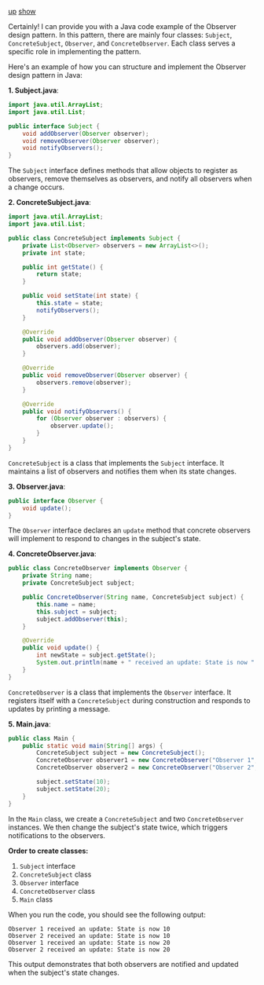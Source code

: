 [up](../README.md)  [show](./Show/script/page01.md)

Certainly! I can provide you with a Java code example of the Observer design pattern. In this pattern, there are mainly four classes: `Subject`, `ConcreteSubject`, `Observer`, and `ConcreteObserver`. Each class serves a specific role in implementing the pattern.

Here's an example of how you can structure and implement the Observer design pattern in Java:

**1. Subject.java**:
```java
import java.util.ArrayList;
import java.util.List;

public interface Subject {
    void addObserver(Observer observer);
    void removeObserver(Observer observer);
    void notifyObservers();
}
```

The `Subject` interface defines methods that allow objects to register as observers, remove themselves as observers, and notify all observers when a change occurs.

**2. ConcreteSubject.java**:
```java
import java.util.ArrayList;
import java.util.List;

public class ConcreteSubject implements Subject {
    private List<Observer> observers = new ArrayList<>();
    private int state;

    public int getState() {
        return state;
    }

    public void setState(int state) {
        this.state = state;
        notifyObservers();
    }

    @Override
    public void addObserver(Observer observer) {
        observers.add(observer);
    }

    @Override
    public void removeObserver(Observer observer) {
        observers.remove(observer);
    }

    @Override
    public void notifyObservers() {
        for (Observer observer : observers) {
            observer.update();
        }
    }
}
```

`ConcreteSubject` is a class that implements the `Subject` interface. It maintains a list of observers and notifies them when its state changes.

**3. Observer.java**:
```java
public interface Observer {
    void update();
}
```

The `Observer` interface declares an `update` method that concrete observers will implement to respond to changes in the subject's state.

**4. ConcreteObserver.java**:
```java
public class ConcreteObserver implements Observer {
    private String name;
    private ConcreteSubject subject;

    public ConcreteObserver(String name, ConcreteSubject subject) {
        this.name = name;
        this.subject = subject;
        subject.addObserver(this);
    }

    @Override
    public void update() {
        int newState = subject.getState();
        System.out.println(name + " received an update: State is now " + newState);
    }
}
```

`ConcreteObserver` is a class that implements the `Observer` interface. It registers itself with a `ConcreteSubject` during construction and responds to updates by printing a message.

**5. Main.java**:
```java
public class Main {
    public static void main(String[] args) {
        ConcreteSubject subject = new ConcreteSubject();
        ConcreteObserver observer1 = new ConcreteObserver("Observer 1", subject);
        ConcreteObserver observer2 = new ConcreteObserver("Observer 2", subject);

        subject.setState(10);
        subject.setState(20);
    }
}
```

In the `Main` class, we create a `ConcreteSubject` and two `ConcreteObserver` instances. We then change the subject's state twice, which triggers notifications to the observers.

**Order to create classes:**
1. `Subject` interface
2. `ConcreteSubject` class
3. `Observer` interface
4. `ConcreteObserver` class
5. `Main` class

When you run the code, you should see the following output:
```
Observer 1 received an update: State is now 10
Observer 2 received an update: State is now 10
Observer 1 received an update: State is now 20
Observer 2 received an update: State is now 20
```

This output demonstrates that both observers are notified and updated when the subject's state changes.
